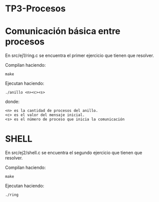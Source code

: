 # TP3-Procesos


# Comunicación básica entre procesos

En src/ej1/ring.c se encuentra el primer ejercicio que tienen que resolver.

Compilan haciendo:

    make

Ejecutan haciendo:

    ./anillo <n><c><s>

  
donde:

    <n> es la cantidad de procesos del anillo.
    <c> es el valor del mensaje inicial.
    <s> es el número de proceso que inicia la comunicación


# SHELL

En src/ej2/shell.c se encuentra el segundo ejercicio que tienen que resolver.

Compilan haciendo:

    make

Ejecutan haciendo:

    ./ring

        
